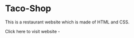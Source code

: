 # Taco-Shop

This is a restaurant website which is made of HTML and CSS.

Click here to visit website -  
